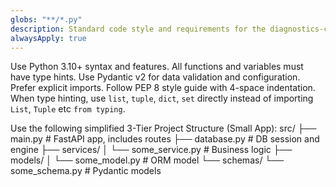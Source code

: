 ```yaml
---
globs: "**/*.py"
description: Standard code style and requirements for the diagnostics-chatbot project.
alwaysApply: true
---
```


Use Python 3.10+ syntax and features. All functions and variables must have type hints. Use Pydantic v2 for data validation and configuration. Prefer explicit imports. Follow PEP 8 style guide with 4-space indentation. When type hinting, use `list`, `tuple`, `dict`, `set` directly instead of importing `List`, `Tuple` etc `from typing`.

Use the following simplified 3-Tier Project Structure (Small App):
src/
├── main.py                 # FastAPI app, includes routes
├── database.py             # DB session and engine
├── services/
│   └── some_service.py     # Business logic
├── models/
│   └── some_model.py             # ORM model
└── schemas/
    └── some_schema.py             # Pydantic models